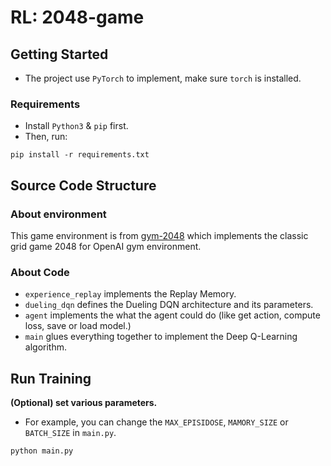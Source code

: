 # RL: 2048-game

## Getting Started
* The project use `PyTorch` to implement, make sure `torch` is installed.

### Requirements
* Install `Python3` & `pip` first. 
* Then, run:
```
pip install -r requirements.txt
```

## Source Code Structure

### About environment
This game environment is from [gym-2048](https://pypi.org/project/gym-2048/) which implements the classic grid game 2048 for OpenAI gym environment.

### About Code
* `experience_replay` implements the Replay Memory.
* `dueling_dqn` defines the Dueling DQN architecture and its parameters.
* `agent` implements the what the agent could do (like get action, compute loss, save or load model.)
* `main` glues everything together to implement the Deep Q-Learning algorithm.

## Run Training

**(Optional) set various parameters.**
* For example, you can change the `MAX_EPISIDOSE`, `MAMORY_SIZE` or `BATCH_SIZE` in `main.py`.

```
python main.py
```
